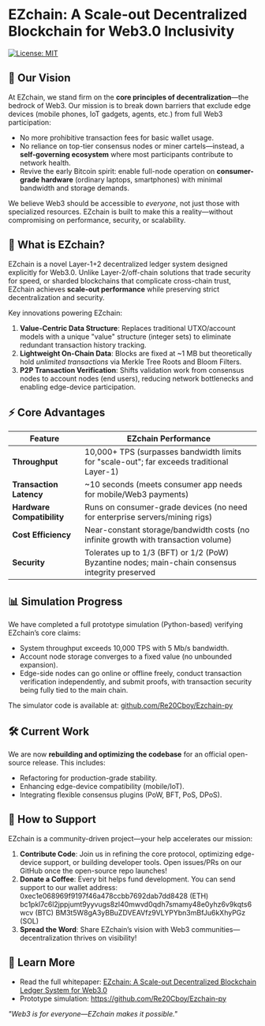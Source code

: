 ﻿# EZchain: A Scale-out Decentralized Blockchain for Web3.0 Inclusivity  
[![License: MIT](https://img.shields.io/badge/License-MIT-yellow.svg)](https://opensource.org/licenses/MIT)  


## 🌟 Our Vision  
At EZchain, we stand firm on the **core principles of decentralization**—the bedrock of Web3. Our mission is to break down barriers that exclude edge devices (mobile phones, IoT gadgets, agents, etc.) from full Web3 participation:  
- No more prohibitive transaction fees for basic wallet usage.  
- No reliance on top-tier consensus nodes or miner cartels—instead, a **self-governing ecosystem** where most participants contribute to network health.  
- Revive the early Bitcoin spirit: enable full-node operation on **consumer-grade hardware** (ordinary laptops, smartphones) with minimal bandwidth and storage demands.  

We believe Web3 should be accessible to *everyone*, not just those with specialized resources. EZchain is built to make this a reality—without compromising on performance, security, or scalability.


## 🚀 What is EZchain?  
EZchain is a novel Layer-1+2 decentralized ledger system designed explicitly for Web3.0. Unlike Layer-2/off-chain solutions that trade security for speed, or sharded blockchains that complicate cross-chain trust, EZchain achieves **scale-out performance** while preserving strict decentralization and security.  

Key innovations powering EZchain:  
1. **Value-Centric Data Structure**: Replaces traditional UTXO/account models with a unique "value" structure (integer sets) to eliminate redundant transaction history tracking.  
2. **Lightweight On-Chain Data**: Blocks are fixed at ~1 MB but theoretically hold *unlimited transactions* via Merkle Tree Roots and Bloom Filters.  
3. **P2P Transaction Verification**: Shifts validation work from consensus nodes to account nodes (end users), reducing network bottlenecks and enabling edge-device participation.  


## ⚡ Core Advantages  
| Feature                  | EZchain Performance                                                                 |
|--------------------------|-------------------------------------------------------------------------------------|
| **Throughput**           | 10,000+ TPS (surpasses bandwidth limits for "scale-out"; far exceeds traditional Layer-1) |
| **Transaction Latency**  | ~10 seconds (meets consumer app needs for mobile/Web3 payments)                     |
| **Hardware Compatibility**| Runs on consumer-grade devices (no need for enterprise servers/mining rigs)         |
| **Cost Efficiency**      | Near-constant storage/bandwidth costs (no infinite growth with transaction volume)  |
| **Security**             | Tolerates up to 1/3 (BFT) or 1/2 (PoW) Byzantine nodes; main-chain consensus integrity preserved |


## 📊 Simulation Progress  
We have completed a full prototype simulation (Python-based) verifying EZchain’s core claims:  
- System throughput exceeds 10,000 TPS with 5 Mb/s bandwidth.  
- Account node storage converges to a fixed value (no unbounded expansion).
- Edge-side nodes can go online or offline freely, conduct transaction verification independently, and submit proofs, with transaction security being fully tied to the main chain.

The simulator code is available at: [github.com/Re20Cboy/Ezchain-py](https://github.com/Re20Cboy/Ezchain-py)  


## 🛠️ Current Work  
We are now **rebuilding and optimizing the codebase** for an official open-source release. This includes:  
- Refactoring for production-grade stability.  
- Enhancing edge-device compatibility (mobile/IoT).  
- Integrating flexible consensus plugins (PoW, BFT, PoS, DPoS).  


## 🤝 How to Support  
EZchain is a community-driven project—your help accelerates our mission:  
1. **Contribute Code**: Join us in refining the core protocol, optimizing edge-device support, or building developer tools. Open issues/PRs on our GitHub once the open-source repo launches!  
2. **Donate a Coffee**: Every bit helps fund development. You can send support to our wallet address:  
    0xec1e068969f9197f46a478ccbb7692dab7dd8428 (ETH)
    bc1pkl7c6l2jppjumt9yyvugs8zl40mwvd0qdh7smamy48e0yhz6v9kqts6wcv (BTC)
    BM3t5W8gA3yBBuZDVEAVfz9VLYPYbn3mBfJu6kXhyPGz (SOL)
3. **Spread the Word**: Share EZchain’s vision with Web3 communities—decentralization thrives on visibility!  


## 📄 Learn More  
- Read the full whitepaper: [EZchain: A Scale-out Decentralized Blockchain Ledger System for Web3.0](https://arxiv.org/abs/2312.00281v1)  
- Prototype simulation: https://github.com/Re20Cboy/Ezchain-py


*"Web3 is for everyone—EZchain makes it possible."*
